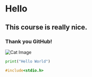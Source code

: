 # Hello
## This course is really nice.
### Thank you GitHub!
![Cat Image](https://octodex.github.com/images/yaktocat.png)

``` Python
print("Hello World")
```

```c
#include<stdio.h>
```

